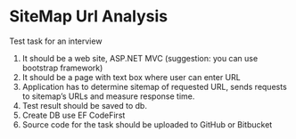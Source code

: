 # SiteMap Url Analysis

Test task for an interview

1. It should be a web site, ASP.NET MVC (suggestion: you can use
bootstrap framework)
2. It should be a page with text box where user can enter URL
3. Application has to determine sitemap of requested URL, sends requests
to sitemap’s URLs and measure response time.
4. Test result should be saved to db.
5. Create DB use EF CodeFirst
6. Source code for the task should be uploaded to GitHub or Bitbucket



